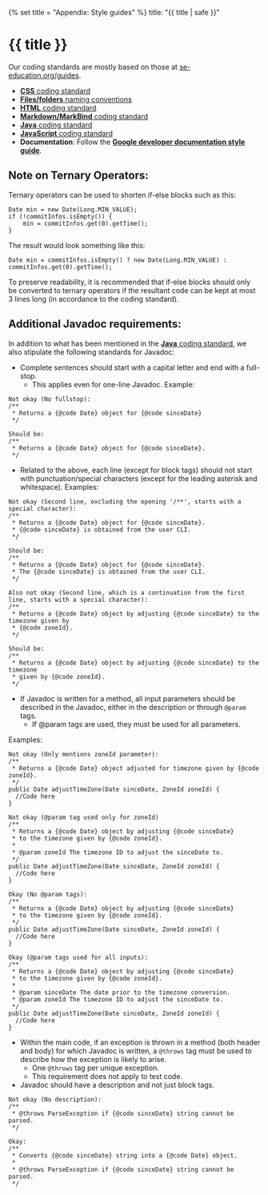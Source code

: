 {% set title = "Appendix: Style guides" %}
<frontmatter>
  title: "{{ title | safe }}"
</frontmatter>

<h1 class="display-4"><md>{{ title }}</md></h1>

<div class="lead">

Our coding standards are mostly based on those at [se-education.org/guides](https://se-education.org/guides).
</div>

* [**CSS** coding standard](https://se-education.org/guides/conventions/css.html)
* [**Files/folders** naming conventions](https://se-education.org/guides/conventions/files.html)
* [**HTML** coding standard](https://se-education.org/guides/conventions/html.html)
* [**Markdown/MarkBind** coding standard](https://se-education.org/guides/conventions/markdown.html)
* [**Java** coding standard](https://se-education.org/guides/conventions/java/index.html)
* [**JavaScript** coding standard](https://se-education.org/guides/conventions/javascript.html)
* **Documentation**: Follow the [**Google developer documentation style guide**](https://developers.google.com/style).

## Note on Ternary Operators:
Ternary operators can be used to shorten if-else blocks such as this:
```
Date min = new Date(Long.MIN_VALUE);
if (!commitInfos.isEmpty()) {
    min = commitInfos.get(0).getTime();
}
```

The result would look something like this:
```
Date min = commitInfos.isEmpty() ? new Date(Long.MIN_VALUE) : commitInfos.get(0).getTime();
```

To preserve readability, it is recommended that if-else blocks should only be 
converted to ternary operators if the resultant code can be kept at most 3 lines long
(in accordance to the coding standard).

## Additional Javadoc requirements:
In addition to what has been mentioned in the [**Java** coding standard](https://se-education.org/guides/conventions/java/index.html), we also stipulate the following standards for Javadoc:
* Complete sentences should start with a capital letter and end with a full-stop.
  * This applies even for one-line Javadoc. Example:
```
Not okay (No fullstop):
/**
 * Returns a {@code Date} object for {@code sinceDate}
 */
 
Should be:
/**
 * Returns a {@code Date} object for {@code sinceDate}.
 */
```
* Related to the above, each line (except for block tags) should not start with punctuation/special characters (except for the leading asterisk and whitespace). Examples:
```
Not okay (Second line, excluding the opening '/**', starts with a special character):
/**
 * Returns a {@code Date} object for {@code sinceDate}.
 * {@code sinceDate} is obtained from the user CLI.
 */
 
Should be:
/**
 * Returns a {@code Date} object for {@code sinceDate}.
 * The {@code sinceDate} is obtained from the user CLI.
 */
 
Also not okay (Second line, which is a continuation from the first line, starts with a special character):
/**
 * Returns a {@code Date} object by adjusting {@code sinceDate} to the timezone given by 
 * {@code zoneId}.
 */

Should be:
/**
 * Returns a {@code Date} object by adjusting {@code sinceDate} to the timezone 
 * given by {@code zoneId}.
 */
```
* If Javadoc is written for a method, all input parameters should be described in the Javadoc, either in the description or through `@param` tags.
  * If @param tags are used, they must be used for all parameters.

Examples:
```
Not okay (Only mentions zoneId parameter):
/**
 * Returns a {@code Date} object adjusted for timezone given by {@code zoneId}.
 */
public Date adjustTimeZone(Date sinceDate, ZoneId zoneId) {
  //Code here
}

Not okay (@param tag used only for zoneId)
/**
 * Returns a {@code Date} object by adjusting {@code sinceDate}
 * to the timezone given by {@code zoneId}.
 *
 * @param zoneId The timezone ID to adjust the sinceDate to.
 */
public Date adjustTimeZone(Date sinceDate, ZoneId zoneId) {
  //Code here
}

Okay (No @param tags):
/**
 * Returns a {@code Date} object by adjusting {@code sinceDate}
 * to the timezone given by {@code zoneId}.
 */
public Date adjustTimeZone(Date sinceDate, ZoneId zoneId) {
  //Code here
}

Okay (@param tags used for all inputs):
/**
 * Returns a {@code Date} object by adjusting {@code sinceDate}
 * to the timezone given by {@code zoneId}.
 * 
 * @param sinceDate The date prior to the timezone conversion.
 * @param zoneId The timezone ID to adjust the sinceDate to.
 */
public Date adjustTimeZone(Date sinceDate, ZoneId zoneId) {
  //Code here
}
```

* Within the main code, if an exception is thrown in a method (both header and body) for which Javadoc is written, a `@throws` tag must be used to describe how the exception is likely to arise.
  * One `@throws` tag per unique exception.
  * This requirement does not apply to test code.
* Javadoc should have a description and not just block tags.
```
Not okay (No description):
/**
 * @throws ParseException if {@code sinceDate} string cannot be parsed.
 */

Okay:
/**
 * Converts {@code sinceDate} string into a {@code Date} object.
 * 
 * @throws ParseException if {@code sinceDate} string cannot be parsed.
 */
```


